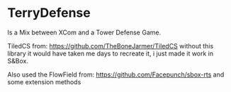 # TerryDefense
Is a Mix between XCom and a Tower Defense Game.

TiledCS from: https://github.com/TheBoneJarmer/TiledCS
without this library it would have taken me days to recreate it, i just made it work in S&Box.

Also used the FlowField from: https://github.com/Facepunch/sbox-rts and some extension methods

